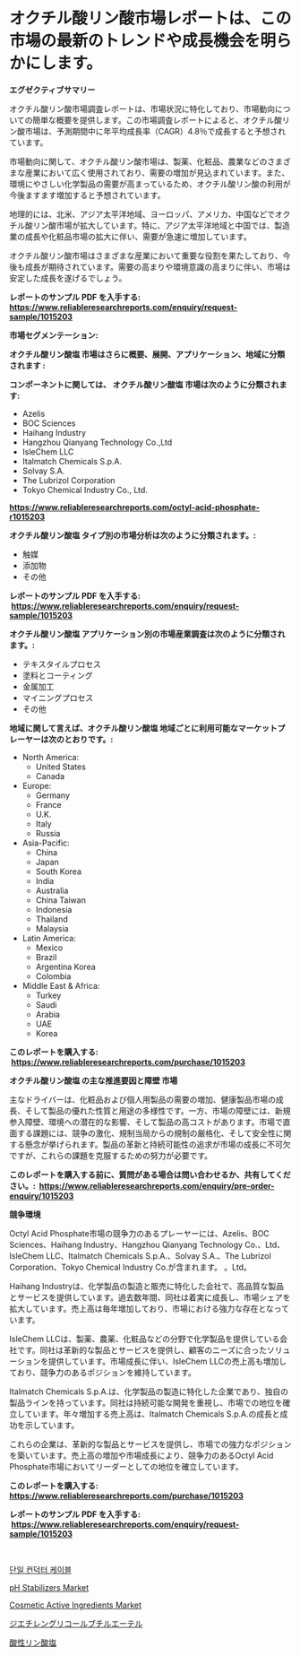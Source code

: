 <p><h1>オクチル酸リン酸市場レポートは、この市場の最新のトレンドや成長機会を明らかにします。</h1></p><p><strong>エグゼクティブサマリー</strong></p>
<p><p>オクチル酸リン酸市場調査レポートは、市場状況に特化しており、市場動向についての簡単な概要を提供します。この市場調査レポートによると、オクチル酸リン酸市場は、予測期間中に年平均成長率（CAGR）4.8％で成長すると予想されています。</p><p>市場動向に関して、オクチル酸リン酸市場は、製薬、化粧品、農業などのさまざまな産業において広く使用されており、需要の増加が見込まれています。また、環境にやさしい化学製品の需要が高まっているため、オクチル酸リン酸の利用が今後ますます増加すると予想されています。</p><p>地理的には、北米、アジア太平洋地域、ヨーロッパ、アメリカ、中国などでオクチル酸リン酸市場が拡大しています。特に、アジア太平洋地域と中国では、製造業の成長や化粧品市場の拡大に伴い、需要が急速に増加しています。</p><p>オクチル酸リン酸市場はさまざまな産業において重要な役割を果たしており、今後も成長が期待されています。需要の高まりや環境意識の高まりに伴い、市場は安定した成長を遂げるでしょう。</p></p>
<p><strong>レポートのサンプル PDF を入手する: <a href="https://www.reliableresearchreports.com/enquiry/request-sample/1015203">https://www.reliableresearchreports.com/enquiry/request-sample/1015203</a></strong></p>
<p><strong>市場セグメンテーション:</strong></p>
<p><strong> オクチル酸リン酸塩 市場はさらに概要、展開、アプリケーション、地域に分類されます :</strong></p>
<p><strong>コンポーネントに関しては、 オクチル酸リン酸塩 市場は次のように分類されます: &nbsp;</strong></p>
<p><ul><li>Azelis</li><li>BOC Sciences</li><li>Haihang Industry</li><li>Hangzhou Qianyang Technology Co.,Ltd</li><li>IsleChem LLC</li><li>Italmatch Chemicals S.p.A.</li><li>Solvay S.A.</li><li>The Lubrizol Corporation</li><li>Tokyo Chemical Industry Co., Ltd.</li></ul></p>
<p><strong><a href="https://www.reliableresearchreports.com/octyl-acid-phosphate-r1015203">https://www.reliableresearchreports.com/octyl-acid-phosphate-r1015203</a></strong></p>
<p><strong> オクチル酸リン酸塩 タイプ別の市場分析は次のように分類されます。:</strong></p>
<p><ul><li>触媒</li><li>添加物</li><li>その他</li></ul></p>
<p><strong>レポートのサンプル PDF を入手する: &nbsp;<a href="https://www.reliableresearchreports.com/enquiry/request-sample/1015203">https://www.reliableresearchreports.com/enquiry/request-sample/1015203</a></strong></p>
<p><strong> オクチル酸リン酸塩 アプリケーション別の市場産業調査は次のように分類されます。:</strong></p>
<p><ul><li>テキスタイルプロセス</li><li>塗料とコーティング</li><li>金属加工</li><li>マイニングプロセス</li><li>その他</li></ul></p>
<p><strong>地域に関して言えば、オクチル酸リン酸塩 地域ごとに利用可能なマーケットプレーヤーは次のとおりです。:</strong></p>
<p><ul>
    <li>
        North America:
        <ul>
            <li>United States</li>
            <li>Canada</li>
        </ul>
    </li>
    <li>
        Europe:
        <ul>
            <li>Germany</li>
            <li>France</li>
            <li>U.K.</li>
            <li>Italy</li>
            <li>Russia</li>
        </ul>
    </li>
    <li>
        Asia-Pacific:
        <ul>
            <li>China</li>
            <li>Japan</li>
            <li>South Korea</li>
            <li>India</li>
            <li>Australia</li>
            <li>China Taiwan</li>
            <li>Indonesia</li>
            <li>Thailand</li>
            <li>Malaysia</li>
        </ul>
    </li>
    <li>
        Latin America:
        <ul>
            <li>Mexico</li>
            <li>Brazil</li>
            <li>Argentina Korea</li>
            <li>Colombia</li>
        </ul>
    </li>
    <li>
        Middle East & Africa:
        <ul>
            <li>Turkey</li>
            <li>Saudi</li>
            <li>Arabia</li>
            <li>UAE</li>
            <li>Korea</li>
        </ul>
    </li>
    </ul></p>
<p><strong>このレポートを購入する: &nbsp;<a href="https://www.reliableresearchreports.com/purchase/1015203">https://www.reliableresearchreports.com/purchase/1015203</a></strong></p>
<p><strong>オクチル酸リン酸塩 の主な推進要因と障壁 市場</strong></p>
<p><p>主なドライバーは、化粧品および個人用製品の需要の増加、健康製品市場の成長、そして製品の優れた性質と用途の多様性です。一方、市場の障壁には、新規参入障壁、環境への潜在的な影響、そして製品の高コストがあります。市場で直面する課題には、競争の激化、規制当局からの規制の厳格化、そして安全性に関する懸念が挙げられます。製品の革新と持続可能性の追求が市場の成長に不可欠ですが、これらの課題を克服するための努力が必要です。</p></p>
<p><strong>このレポートを購入する前に、質問がある場合は問い合わせるか、共有してください。:&nbsp; <a href="https://www.reliableresearchreports.com/enquiry/pre-order-enquiry/1015203">https://www.reliableresearchreports.com/enquiry/pre-order-enquiry/1015203</a></strong></p>
<p><strong>競争環境</strong></p>
<p><p>Octyl Acid Phosphate市場の競争力のあるプレーヤーには、Azelis、BOC Sciences、Haihang Industry、Hangzhou Qianyang Technology Co.、Ltd、IsleChem LLC、Italmatch Chemicals S.p.A.、Solvay S.A.、The Lubrizol Corporation、Tokyo Chemical Industry Co.が含まれます。 。Ltd。</p><p>Haihang Industryは、化学製品の製造と販売に特化した会社で、高品質な製品とサービスを提供しています。過去数年間、同社は着実に成長し、市場シェアを拡大しています。売上高は毎年増加しており、市場における強力な存在となっています。</p><p>IsleChem LLCは、製薬、農薬、化粧品などの分野で化学製品を提供している会社です。同社は革新的な製品とサービスを提供し、顧客のニーズに合ったソリューションを提供しています。市場成長に伴い、IsleChem LLCの売上高も増加しており、競争力のあるポジションを維持しています。</p><p>Italmatch Chemicals S.p.A.は、化学製品の製造に特化した企業であり、独自の製品ラインを持っています。同社は持続可能な開発を重視し、市場での地位を確立しています。年々増加する売上高は、Italmatch Chemicals S.p.A.の成長と成功を示しています。</p><p>これらの企業は、革新的な製品とサービスを提供し、市場での強力なポジションを築いています。売上高の増加や市場成長により、競争力のあるOctyl Acid Phosphate市場においてリーダーとしての地位を確立しています。</p></p>
<p><strong>このレポートを購入する: &nbsp; <a href="https://www.reliableresearchreports.com/purchase/1015203">https://www.reliableresearchreports.com/purchase/1015203</a></strong></p>
<p><strong>レポートのサンプル PDF を入手する: &nbsp;<a href="https://www.reliableresearchreports.com/enquiry/request-sample/1015203">https://www.reliableresearchreports.com/enquiry/request-sample/1015203</a></strong><strong></strong></p>
<p>&nbsp;</p>
<p><p><a href="https://github.com/KellyLyncyh543964/Market-Research-Report-List-1/blob/main/362574021484.md">단일 컨덕터 케이블</a></p><p><a href="https://issuu.com/reportprime-2/docs/ph-stabilizers-market-size-2030.pptx">pH Stabilizers Market</a></p><p><a href="https://www.linkedin.com/pulse/cosmetic-active-ingredients-market-furnish-information-size-42wme?trackingId=s%2FRypwZen2oRNBUcfev06w%3D%3D">Cosmetic Active Ingredients Market</a></p><p><a href="https://github.com/zjkmgcs938405/Market-Research-Report-List-1/blob/main/947993123723.md">ジエチレングリコールブチルエーテル</a></p><p><a href="https://github.com/schmahlson/Market-Research-Report-List-1/blob/main/338999023726.md">酸性リン酸塩</a></p></p>
